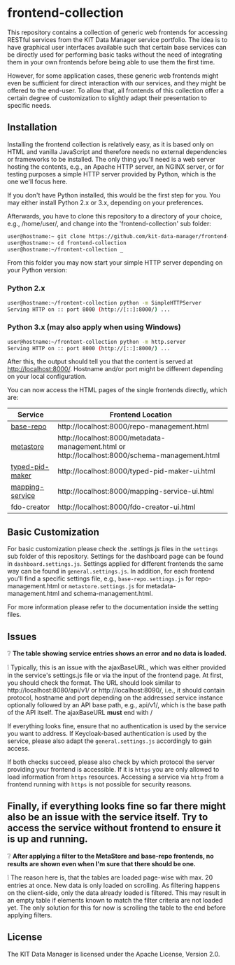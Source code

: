 # frontend-collection

This repository contains a collection of generic web frontends for accessing RESTful services from the KIT Data Manager service portfolio. The idea is to have graphical user interfaces available such that certain base services can be directly used for performing basic tasks without the need of integrating them in your own frontends before being able to use them the first time.

However, for some application cases, these generic web frontends might even be sufficient for direct interaction with our services, and they might be offered to the end-user. To allow that, all frontends of this collection offer a certain degree of customization to slightly adapt their presentation to specific needs.

## Installation

Installing the frontend collection is relatively easy, as it is based only on HTML and vanilla JavaScript and therefore needs no external dependencies or frameworks to be installed. The only thing you'll need is a web server hosting the contents, e.g., an Apache HTTP server, an NGINX server, or for testing purposes a simple HTTP server provided by Python, which is the one we'll focus here.

If you don't have Python installed, this would be the first step for you. You may either install Python 2.x or 3.x, depending on your preferences. 

Afterwards, you have to clone this repository to a directory of your choice, e.g., /home/user/, and change into the 'frontend-collection' sub folder:

```bash
user@hostname:~ git clone https://github.com/kit-data-manager/frontend-collection
user@hostname:~ cd frontend-collection
user@hostname:~/frontent-collection _
```

From this folder you may now start your simple HTTP server depending on your Python version: 

### Python 2.x

```bash
user@hostname:~/frontent-collection python -m SimpleHTTPServer
Serving HTTP on :: port 8000 (http://[::]:8000/) ...
```

### Python 3.x (may also apply when using Windows)

```bash
user@hostname:~/frontent-collection python -m http.server
Serving HTTP on :: port 8000 (http://[::]:8000/) ...
```

After this, the output should tell you that the content is served at [http://localhost:8000/](http://localhost:8000/). 
Hostname and/or port might be different depending on your local configuration.

You can now access the HTML pages of the single frontends directly, which are: 

| Service                                                                | Frontend Location|
|------------------------------------------------------------------------|------------------|
| [base-repo](https://github.com/kit-data-manager/base-repo)             | http://localhost:8000/repo-management.html
| [metastore](https://github.com/kit-data-manager/metastore2)            | http://localhost:8000/metadata-management.html or http://localhost:8000/schema-management.html
| [typed-pid-maker](https://github.com/kit-data-manager/pit-service)     | http://localhost:8000/typed-pid-maker-ui.html
| [mapping-service](https://github.com/kit-data-manager/mapping-service) | http://localhost:8000/mapping-service-ui.html
| fdo-creator     | http://localhost:8000/fdo-creator-ui.html

## Basic Customization

For basic customization please check the .settings.js files in the `settings` sub folder of this repository.
Settings for the dashboard page can be found in `dashboard.settings.js`.
Settings applied for different frontends the same way can be found in `general.settings.js`.
In addition, for each frontend you'll find a specific settings file, e.g., `base-repo.settings.js` for repo-management.html or 
`metastore.settings.js` for metadata-management.html and schema-management.html. 

For more information please refer to the documentation inside the setting files.

## Issues

:grey_question: 
**The table showing service entries shows an error and no data is loaded.**

:grey_exclamation: 
Typically, this is an issue with the ajaxBaseURL, which was either provided in the service's settings.js file or via the input of the frontend page. 
At first, you should check the format. The URL should look similar to http://localhost:8080/api/v1/ or http://localhost:8090/, i.e., 
it should contain protocol, hostname and port depending on the addressed service instance optionally followed by an API base path, e.g., api/v1/, 
which is the base path of the API itself. The ajaxBaseURL **must** end with /

If everything looks fine, ensure that no authentication is used by the service you want to address. If Keycloak-based 
authentication is used by the service, please also adapt the `general.settings.js` accordingly to gain access.

If both checks succeed, please also check by which protocol the server providing your frontend is accessible. 
If it is `https` you are only allowed to load information from `https` resources. Accessing a service via `http` 
from a frontend running with `https` is not possible for security reasons.

Finally, if everything looks fine so far there might also be an issue with the service itself. Try to access the service without frontend to ensure
it is up and running.
---

:grey_question: 
**After applying a filter to the MetaStore and base-repo frontends, no results are shown even when I'm sure that there should be one.**

:grey_exclamation: 
The reason here is, that the tables are loaded page-wise with max. 20 entries at once. New data is only loaded on scrolling. As filtering
happens on the client-side, only the data already loaded is filtered. This may result in an empty table if elements known to match
the filter criteria are not loaded yet. The only solution for this for now is scrolling the table to the end before applying filters.

## License

The KIT Data Manager is licensed under the Apache License, Version 2.0.
